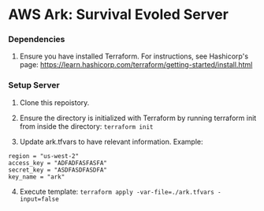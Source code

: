 # AWS Ark: Survival Evoled Server

### Dependencies
1. Ensure you have installed Terraform. For instructions, see Hashicorp's page: https://learn.hashicorp.com/terraform/getting-started/install.html

### Setup Server
1. Clone this repoistory.

2. Ensure the directory is initialized with Terraform by running terraform init from inside the directory:
`terraform init`

3. Update ark.tfvars to have relevant information. Example:
```
region = "us-west-2"
access_key = "ADFADFASFASFA"
secret_key = "ASDFASDFASDFA"
key_name = "ark"
```

4. Execute template:
`terraform apply -var-file=./ark.tfvars -input=false`
